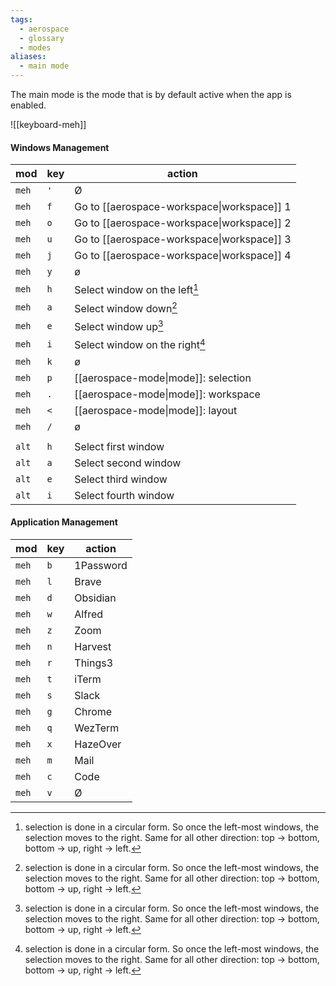 ```yaml
---
tags:
  - aerospace
  - glossary
  - modes
aliases:
  - main mode
---
```


The main mode is the mode that is by default active when the app is enabled.

![[keyboard-meh]]

#### Windows Management

| **mod** | **key** | **action**                                 |
| ------- | ------- | ------------------------------------------ |
| `meh`   | `'`     | Ø                                          |
| `meh`   | `f`     | Go to [[aerospace-workspace\|workspace]] 1 |
| `meh`   | `o`     | Go to [[aerospace-workspace\|workspace]] 2 |
| `meh`   | `u`     | Go to [[aerospace-workspace\|workspace]] 3 |
| `meh`   | `j`     | Go to [[aerospace-workspace\|workspace]] 4 |
| `meh`   | `y`     | ø                                          |
| `meh`   | `h`     | Select window on the left[^1]              |
| `meh`   | `a`     | Select window down[^1]                     |
| `meh`   | `e`     | Select window up[^1]                       |
| `meh`   | `i`     | Select window on the right[^1]             |
| `meh`   | `k`     | ø                                          |
| `meh`   | `p`     | [[aerospace-mode\|mode]]: selection        |
| `meh`   | `.`     | [[aerospace-mode\|mode]]: workspace        |
| `meh`   | `<`     | [[aerospace-mode\|mode]]: layout           |
| `meh`   | `/`     | ø                                          |
|         |         |                                            |
| `alt`   | `h`     | Select first window                        |
| `alt`   | `a`     | Select second window                       |
| `alt`   | `e`     | Select third window                        |
| `alt`   | `i`     | Select fourth window                       |

#### Application Management

| **mod** | **key** | **action** |
| ------- | ------- | ---------- |
| `meh`   | `b`     | 1Password  |
| `meh`   | `l`     | Brave      |
| `meh`   | `d`     | Obsidian   |
| `meh`   | `w`     | Alfred     |
| `meh`   | `z`     | Zoom       |
| `meh`   | `n`     | Harvest    |
| `meh`   | `r`     | Things3    |
| `meh`   | `t`     | iTerm      |
| `meh`   | `s`     | Slack      |
| `meh`   | `g`     | Chrome     |
| `meh`   | `q`     | WezTerm    |
| `meh`   | `x`     | HazeOver   |
| `meh`   | `m`     | Mail       |
| `meh`   | `c`     | Code       |
| `meh`   | `v`     | Ø          |



[^1]: selection is done in a circular form. So once the left-most windows, the selection moves to the right. Same for all other direction: top -> bottom, bottom -> up, right -> left.